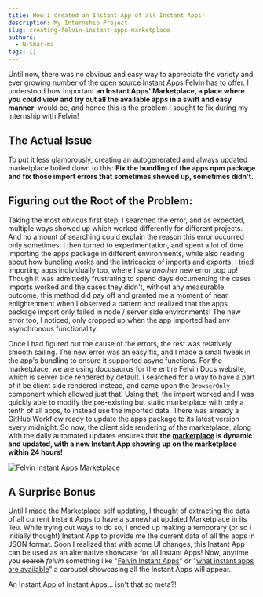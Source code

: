 ```yaml
---
title: How I created an Instant App of all Instant Apps!
description: My Internship Project
slug: creating-felvin-instant-apps-marketplace
authors:
  - N-Shar-ma
tags: []
---
```


Until now, there was no obvious and easy way to appreciate the variety and ever growing number of the open source Instant Apps Felvin has to offer. I understood how important **an Instant Apps' Marketplace, a place where you could view and try out all the available apps in a swift and easy manner**, would be, and hence this is the problem I sought to fix during my internship with Felvin!

## The Actual Issue

To put it less glamorously, creating an autogenerated and always updated marketplace boiled down to this: **Fix the bundling of the apps npm package and fix those import errors that sometimes showed up, sometimes didn't.**

## Figuring out the Root of the Problem:

Taking the most obvious first step, I searched the error, and as expected, multiple ways showed up which worked differently for different projects. And no amount of searching could explain the reason this error occurred only sometimes. I then turned to experimentation, and spent a lot of time importing the apps package in different environments, while also reading about how bundling works and the intricacies of imports and exports. I tried importing apps individually too, where I saw *another* new error pop up! Though it was admittedly frustrating to spend days documenting the cases imports worked and the cases they didn't, without any measurable outcome, this method did pay off and granted me a moment of near enlightenment when I observed a pattern and realized that the apps package import only failed in node / server side environments! The new error too, I noticed, only cropped up when the app imported had any asynchronous functionality. 

Once I had figured out the cause of the errors, the rest was relatively smooth sailing. The new error was an easy fix, and I made a small tweak in the app's bundling to ensure it supported async functions. For the marketplace, we are using docusaurus for the entire Felvin Docs website, which is server side rendered by default. I searched for a way to have a part of it be client side rendered instead, and came upon the `BrowserOnly` component which allowed just that! Using that, the import worked and I was quickly able to modify the pre-existing but static marketplace with only a tenth of all apps, to instead use the imported data. There was already a GitHub Workflow ready to update the apps package to its latest version every midnight. So now, the client side rendering of the marketplace, along with the daily automated updates ensures that **the [marketplace](https://docs.felvin.com/instant-apps/marketplace) is dynamic and updated, with a new Instant App showing up on the marketplace within 24 hours!**

![Felvin Instant Apps Marketplace](https://user-images.githubusercontent.com/68962290/145682424-451040cd-67b9-4383-a560-1c34d840c3a1.png)

## A Surprise Bonus

Until I made the Marketplace self updating, I thought of extracting the data of all current Instant Apps to have a somewhat updated Marketplace in its lieu. While trying out ways to do so, I ended up making a temporary (or so I initially thought) Instant App to provide me the current data of all the apps in JSON format. Soon I realized that with some UI changes, this Instant App can be used as an alternative showcase for all Instant Apps! Now, anytime you ~~search~~ *felvin* something like "[Felvin Instant Apps](https://felvin.com/search?q=Felvin%20Instant%20Apps)" or "[what instant apps are available](https://felvin.com/search?q=what%20instant%20apps%20are%20available)" a carousel showcasing all the Instant Apps will appear. 

An Instant App of Instant Apps... isn't that so meta?!
